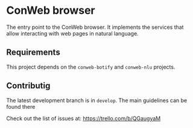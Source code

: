 # ConWeb browser
The entry point to the ConWeb browser. It implements the services that allow interacting with web pages in natural language. 


## Requirements
This project depends on the `conweb-botify` and `conweb-nlu` projects.


## Contributig
The latest development branch is in `develop`. The main guidelines can be found there

Check out the list of issues at:
https://trello.com/b/QGaugyaM

